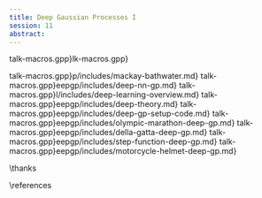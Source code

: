 ```yaml
---
title: Deep Gaussian Processes I
session: 11
abstract: 
---
```


talk-macros.gpp}lk-macros.gpp}

talk-macros.gpp}p/includes/mackay-bathwater.md}
talk-macros.gpp}eepgp/includes/deep-nn-gp.md}
talk-macros.gpp}l/includes/deep-learning-overview.md}
talk-macros.gpp}eepgp/includes/deep-theory.md}
talk-macros.gpp}eepgp/includes/deep-gp-setup-code.md}
talk-macros.gpp}eepgp/includes/olympic-marathon-deep-gp.md}
talk-macros.gpp}eepgp/includes/della-gatta-deep-gp.md}
talk-macros.gpp}eepgp/includes/step-function-deep-gp.md}
talk-macros.gpp}eepgp/includes/motorcycle-helmet-deep-gp.md}

\thanks

\references

